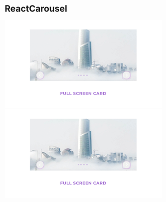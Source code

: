 # ReactCarousel

![](readmeImages/cardsTypes/FullScreen.jpg)
<img src="./readmeImages/cardsTypes/FullScreen.jpg">
